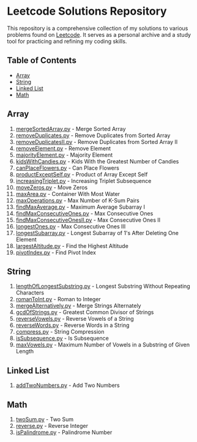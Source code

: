# Leetcode Solutions Repository

This repository is a comprehensive collection of my solutions to various problems found on [Leetcode](https://leetcode.com/problemset/). It serves as a personal archive and a study tool for practicing and refining my coding skills.

## Table of Contents
- [Array](#array)
- [String](#string)
- [Linked List](#linked-list)
- [Math](#math)

## Array
1. [mergeSortedArray.py](https://github.com/JunhuiShen/My-Leetcode-Codes/blob/main/mergeSortedArray.py) - Merge Sorted Array
2. [removeDuplicates.py](https://github.com/JunhuiShen/My-Leetcode-Codes/blob/main/removeDuplicates.py) - Remove Duplicates from Sorted Array
3. [removeDuplicatesII.py](https://github.com/JunhuiShen/My-Leetcode-Codes/blob/main/removeDuplicatesII.py) - Remove Duplicates from Sorted Array II
4. [removeElement.py](https://github.com/JunhuiShen/My-Leetcode-Codes/blob/main/removeElement.py) - Remove Element
5. [majorityElement.py](https://github.com/JunhuiShen/My-Leetcode-Codes/blob/main/majorityElement.py) - Majority Element
6. [kidsWithCandies.py](https://github.com/JunhuiShen/Leetcode-Archive/blob/main/kidsWithCandies.py) -  Kids With the Greatest Number of Candies
7. [canPlaceFlowers.py](https://github.com/JunhuiShen/Leetcode-Archive/blob/main/canPlaceFlowers.py) - Can Place Flowers
8. [productExceptSelf.py](https://github.com/JunhuiShen/Leetcode-Archive/blob/main/productExceptSelf.py) - Product of Array Except Self
9. [increasingTriplet.py](https://github.com/JunhuiShen/Leetcode-Archive/blob/main/increasingTriplet.py) - Increasing Triplet Subsequence
10. [moveZeros.py](https://github.com/JunhuiShen/Leetcode-Archive/blob/main/moveZeros.py) - Move Zeros
11. [maxArea.py](https://github.com/JunhuiShen/Leetcode-Archive/blob/main/maxArea.py) - Container With Most Water
12. [maxOperations.py](https://github.com/JunhuiShen/Leetcode-Archive/blob/main/maxOperations.py) - Max Number of K-Sum Pairs
13. [findMaxAverage.py](https://github.com/JunhuiShen/Leetcode-Archive/blob/main/findMaxAverage.py) - Maximum Average Subarray I
14. [findMaxConsecutiveOnes.py](https://github.com/JunhuiShen/Leetcode-Archive/blob/main/findMaxConsecutiveOnes.py) - Max Consecutive Ones
15. [findMaxConsecutiveOnesII.py](https://github.com/JunhuiShen/Leetcode-Archive/blob/main/findMaxConsecutiveOnesII.py) - Max Consecutive Ones II
16. [longestOnes.py](https://github.com/JunhuiShen/Leetcode-Archive/blob/main/longestOnes.py)  - Max Consecutive Ones III
17. [longestSubarray.py](https://github.com/JunhuiShen/Leetcode-Archive/blob/main/longestSubarray.py) - Longest Subarray of 1's After Deleting One Element
18. [largestAltitude.py](https://github.com/JunhuiShen/Leetcode-Archive/blob/main/largestAltitude.py) - Find the Highest Altitude
19. [pivotIndex.py](https://github.com/JunhuiShen/Leetcode-Archive/blob/main/pivotIndex.py) - Find Pivot Index

## String
1. [lengthOfLongestSubstring.py](https://github.com/JunhuiShen/My-Leetcode-Codes/blob/main/lengthOfLongestSubstring.py) - Longest Substring Without Repeating Characters
2. [romanToInt.py](https://github.com/JunhuiShen/My-Leetcode-Codes/blob/main/romanToInt.py) - Roman to Integer
3. [mergeAlternatively.py](https://github.com/JunhuiShen/My-Leetcode-Codes/blob/main/mergeAlternatively.py) - Merge Strings Alternately
4. [gcdOfStrings.py](https://github.com/JunhuiShen/Leetcode-Archive/blob/main/gcdOfStrings.py) - Greatest Common Divisor of Strings
5. [reverseVowels.py](https://github.com/JunhuiShen/Leetcode-Archive/blob/main/reverseVowels.py) - Reverse Vowels of a String
6. [reverseWords.py](https://github.com/JunhuiShen/Leetcode-Archive/blob/main/reverseWords.py) - Reverse Words in a String
7. [compress.py](https://github.com/JunhuiShen/Leetcode-Archive/blob/main/compress.py) - String Compression
8. [isSubsequence.py](https://github.com/JunhuiShen/Leetcode-Archive/blob/main/isSubsequence.py) - Is Subsequence
9. [maxVowels.py](https://github.com/JunhuiShen/Leetcode-Archive/blob/main/maxVowels.py) - Maximum Number of Vowels in a Substring of Given Length

## Linked List
1. [addTwoNumbers.py](https://github.com/JunhuiShen/My-Leetcode-Codes/blob/main/addTwoNumbers.py) - Add Two Numbers

## Math
1. [twoSum.py](https://github.com/JunhuiShen/My-Leetcode-Codes/blob/main/twoSum.py) - Two Sum
2. [reverse.py](https://github.com/JunhuiShen/My-Leetcode-Codes/blob/main/reverse.py) - Reverse Integer
3. [isPalindrome.py](https://github.com/JunhuiShen/My-Leetcode-Codes/blob/main/isPalindrome.py) - Palindrome Number
